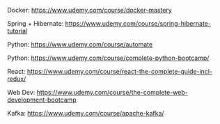 Docker: https://www.udemy.com/course/docker-mastery

Spring + Hibernate: https://www.udemy.com/course/spring-hibernate-tutorial

Python: https://www.udemy.com/course/automate

Python: https://www.udemy.com/course/complete-python-bootcamp/

React: https://www.udemy.com/course/react-the-complete-guide-incl-redux/

Web Dev: https://www.udemy.com/course/the-complete-web-development-bootcamp

Kafka: https://www.udemy.com/course/apache-kafka/

